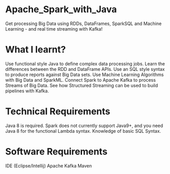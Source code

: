 # Apache_Spark_with_Java
Get processing Big Data using RDDs, DataFrames, SparkSQL and Machine Learning - and real time streaming with Kafka!

# What I learnt?
Use functional style Java to define complex data processing jobs.
Learn the differences between the RDD and DataFrame APIs.
Use an SQL style syntax to produce reports against Big Data sets.
Use Machine Learning Algorithms with Big Data and SparkML.
Connect Spark to Apache Kafka to process Streams of Big Data.
See how Structured Streaming can be used to build pipelines with Kafka.

# Technical Requirements
Java 8 is required. Spark does not currently support Java9+, and you need Java 8 for the functional Lambda syntax.
Knowledge of basic SQL Syntax.

# Software Requirements
IDE (Eclipse/Intellij)
Apache Kafka
Maven

